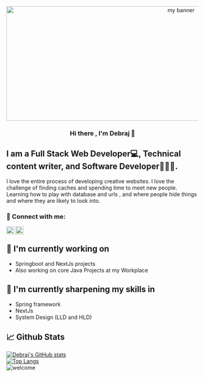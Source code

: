 

<!--
**krishna-vasudev/krishna-vasudev** is a ✨ _special_ ✨ repository because its `README.md` (this file) appears on your GitHub profile.

Here are some ideas to get you started:

- 🔭 I’m currently working on ...
- 🌱 I’m currently learning ...
- 👯 I’m looking to collaborate on ...
- 🤔 I’m looking for help with ...
- 💬 Ask me about ...
- 📫 How to reach me: ...
- 😄 Pronouns: ...
- ⚡ Fun fact: ...
-->
<p align="center">
<img src="https://user-images.githubusercontent.com/69663512/130028349-ad64633f-0e95-4759-9816-7d7f060c9261.jpg" alt="my banner" height="300" width="900"> <br>
  <h3 align="center"> Hi there , I'm Debraj 👋 </h3>
</p>
<p align="center">
  <h2>I am a Full Stack Web Developer💻, Technical content writer, and  Software Developer👨🏽‍💻.</h2>
  I love the entire process of developing creative websites. I love the challenge of finding caches and spending time to meet new people. Learning how to play with database and urls , and where people hide things and where they are likely to look into.<br>
</p>
<h3> 🤝 Connect with me:</h3>

<a href="https://www.linkedin.com/in/debraj-bhal-7597861b2"><img align="left" src="https://raw.githubusercontent.com/yushi1007/yushi1007/main/images/linkedin.svg" alt="Debraj Bhal | LinkedIn" width="21px"/></a>
  
  <a href="https://instagram.com/debrajbhal?utm_medium=copy_link
"><img align="left" src="https://raw.githubusercontent.com/yushi1007/yushi1007/main/images/instagram.svg" alt="Debraj Bhal | Instagram" width="21px"/></a><br>

## 🔭 I'm currently working on
- Springboot and NextJs projects
- Also working on core Java Projects at my Workplace
## 🌱 I'm currently sharpening my skills in
- Spring framework
- NextJs
- System Design (LLD and HLD)
## 📈 Github Stats
[![Debraj's GitHub stats](https://github-readme-stats.vercel.app/api?username=krishna-vasudev&count_private=true&show_icons=true&theme=radical)](https://github.com/krishna-vasudev/github-readme-stats)<br>
[![Top Langs](https://github-readme-stats.vercel.app/api/top-langs/?username=krishna-vasudev&hide=HTML&langs_count=8&layout=compact)](https://github.com/krishna-vasudev/github-readme-stats)<br>
<img src="https://img.shields.io/badge/welcome-visitors-blue?labelColor=green&style=flat" alt="welcome" />

